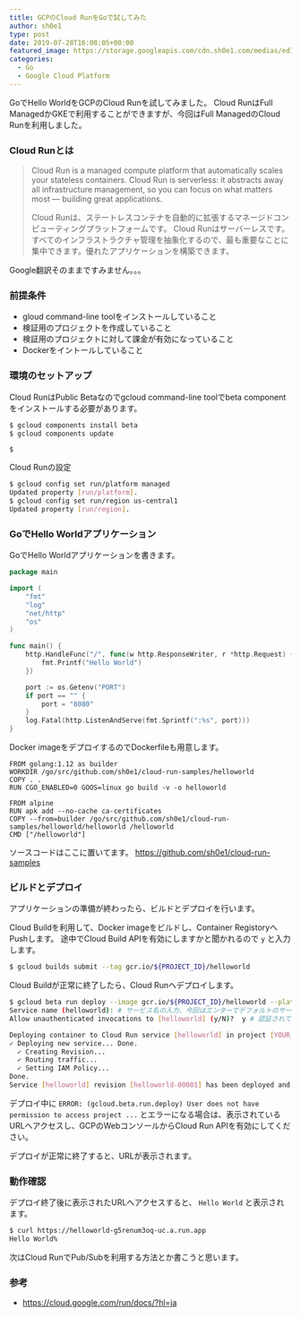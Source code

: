 ```yaml
---
title: GCPのCloud RunをGoで試してみた
author: sh0e1
type: post
date: 2019-07-28T16:08:05+00:00
featured_image: https://storage.googleapis.com/cdn.sh0e1.com/medias/ed1f0a5a-fig-28-07-2019_16-07-41.jpg
categories:
  - Go
  - Google Cloud Platform
---
```

GoでHello WorldをGCPのCloud Runを試してみました。
Cloud RunはFull ManagedかGKEで利用することができますが、今回はFull ManagedのCloud Runを利用しました。

### Cloud Runとは

> Cloud Run is a managed compute platform that automatically scales your stateless containers. Cloud Run is serverless: it abstracts away all infrastructure management, so you can focus on what matters most — building great applications.
>
> Cloud Runは、ステートレスコンテナを自動的に拡張するマネージドコンピューティングプラットフォームです。 Cloud Runはサーバーレスです。すべてのインフラストラクチャ管理を抽象化するので、最も重要なことに集中できます。優れたアプリケーションを構築できます。

Google翻訳そのままですみません。。。

### 前提条件

- gloud command-line toolをインストールしていること
- 検証用のプロジェクトを作成していること
- 検証用のプロジェクトに対して課金が有効になっていること
- Dockerをイントールしていること

### 環境のセットアップ

Cloud RunはPublic Betaなのでgcloud command-line toolでbeta componentをインストールする必要があります。

```bash
$ gcloud components install beta
$ gcloud components update
```
<pre><code class="bash">$ </code></pre>

Cloud Runの設定

```bash
$ gcloud config set run/platform managed
Updated property [run/platform].
$ gcloud config set run/region us-central1
Updated property [run/region].
```

### GoでHello Worldアプリケーション

GoでHello Worldアプリケーションを書きます。

```go
package main

import (
	"fmt"
	"log"
	"net/http"
	"os"
)

func main() {
	http.HandleFunc("/", func(w http.ResponseWriter, r *http.Request) {
		fmt.Printf("Hello World")
	})

	port := os.Getenv("PORT")
	if port == "" {
		port = "8080"
	}
	log.Fatal(http.ListenAndServe(fmt.Sprintf(":%s", port)))
}
```

Docker imageをデプロイするのでDockerfileも用意します。

```docker
FROM golang:1.12 as builder
WORKDIR /go/src/github.com/sh0e1/cloud-run-samples/helloworld
COPY . .
RUN CGO_ENABLED=0 GOOS=linux go build -v -o helloworld

FROM alpine
RUN apk add --no-cache ca-certificates
COPY --from=builder /go/src/github.com/sh0e1/cloud-run-samples/helloworld/helloworld /helloworld
CMD ["/helloworld"]
```

ソースコードはここに置いてます。
https://github.com/sh0e1/cloud-run-samples

### ビルドとデプロイ

アプリケーションの準備が終わったら、ビルドとデプロイを行います。

Cloud Buildを利用して、Docker imageをビルドし、Container RegistoryへPushします。
途中でCloud Build APIを有効にしますかと聞かれるので `y` と入力します。

```bash
$ gcloud builds submit --tag gcr.io/${PROJECT_ID}/helloworld
```

Cloud Buildが正常に終了したら、Cloud Runへデプロイします。

```bash
$ gcloud beta run deploy --image gcr.io/${PROJECT_ID}/helloworld --platform managed
Service name (helloworld): # サービス名の入力、今回はエンターでデフォルトのサービス名を使用
Allow unauthenticated invocations to [helloworld] (y/N)?  y # 認証されていないリクエストを許可するか、今回はyを入力

Deploying container to Cloud Run service [helloworld] in project [YOUR_PROJECT_ID] region [us-central1]
✓ Deploying new service... Done.
  ✓ Creating Revision...
  ✓ Routing traffic...
  ✓ Setting IAM Policy...
Done.
Service [helloworld] revision [helloworld-00001] has been deployed and is serving traffic at https://helloworld-g5renum3oq-uc.a.run.app
```

デプロイ中に `ERROR: (gcloud.beta.run.deploy) User does not have permission to access project ...` とエラーになる場合は、表示されているURLへアクセスし、GCPのWebコンソールからCloud Run APIを有効にしてください。

デプロイが正常に終了すると、URLが表示されます。

### 動作確認

デプロイ終了後に表示されたURLへアクセスすると、 `Hello World` と表示されます。

```bash
$ curl https://helloworld-g5renum3oq-uc.a.run.app
Hello World%
```

次はCloud RunでPub/Subを利用する方法とか書こうと思います。

### 参考

- https://cloud.google.com/run/docs/?hl=ja
